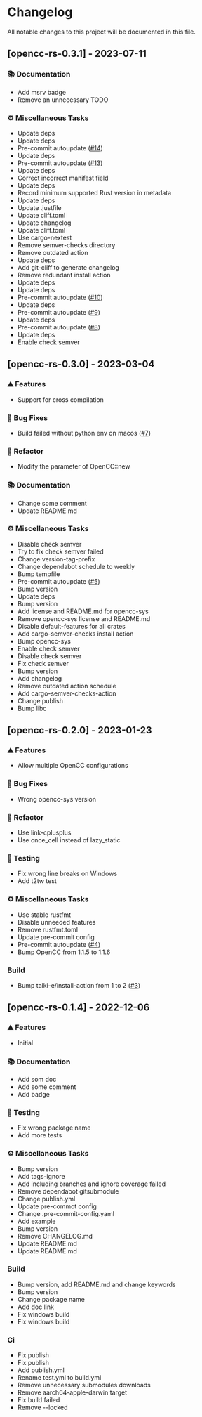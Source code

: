 # Changelog

All notable changes to this project will be documented in this file.

## [opencc-rs-0.3.1] - 2023-07-11

### <!-- 3 -->📚 Documentation

- Add msrv badge
- Remove an unnecessary TODO

### <!-- 7 -->⚙️ Miscellaneous Tasks

- Update deps
- Update deps
- Pre-commit autoupdate ([#14](https://github.com/novel-rs/opencc-rs/issues/14))
- Update deps
- Pre-commit autoupdate ([#13](https://github.com/novel-rs/opencc-rs/issues/13))
- Update deps
- Correct incorrect manifest field
- Update deps
- Record minimum supported Rust version in metadata
- Update deps
- Update .justfile
- Update cliff.toml
- Update changelog
- Update cliff.toml
- Use cargo-nextest
- Remove semver-checks directory
- Remove outdated action
- Update deps
- Add git-cliff to generate changelog
- Remove redundant install action
- Update deps
- Update deps
- Pre-commit autoupdate ([#10](https://github.com/novel-rs/opencc-rs/issues/10))
- Update deps
- Pre-commit autoupdate ([#9](https://github.com/novel-rs/opencc-rs/issues/9))
- Update deps
- Pre-commit autoupdate ([#8](https://github.com/novel-rs/opencc-rs/issues/8))
- Update deps
- Enable check semver

## [opencc-rs-0.3.0] - 2023-03-04

### <!-- 0 -->⛰️ Features

- Support for cross compilation

### <!-- 1 -->🐛 Bug Fixes

- Build failed without python env on macos ([#7](https://github.com/novel-rs/opencc-rs/issues/7))

### <!-- 2 -->🚜 Refactor

- Modify the parameter of OpenCC::new

### <!-- 3 -->📚 Documentation

- Change some comment
- Update README.md

### <!-- 7 -->⚙️ Miscellaneous Tasks

- Disable check semver
- Try to fix check semver failed
- Change version-tag-prefix
- Change dependabot schedule to weekly
- Bump tempfile
- Pre-commit autoupdate ([#5](https://github.com/novel-rs/opencc-rs/issues/5))
- Bump version
- Update deps
- Bump version
- Add license and README.md for opencc-sys
- Remove opencc-sys license and README.md
- Disable default-features for all crates
- Add cargo-semver-checks install action
- Bump opencc-sys
- Enable check semver
- Disable check semver
- Fix check semver
- Bump version
- Add changelog
- Remove outdated action schedule
- Add cargo-semver-checks-action
- Change publish
- Bump libc

## [opencc-rs-0.2.0] - 2023-01-23

### <!-- 0 -->⛰️ Features

- Allow multiple OpenCC configurations

### <!-- 1 -->🐛 Bug Fixes

- Wrong opencc-sys version

### <!-- 2 -->🚜 Refactor

- Use link-cplusplus
- Use once_cell instead of lazy_static

### <!-- 6 -->🧪 Testing

- Fix wrong line breaks on Windows
- Add t2tw test

### <!-- 7 -->⚙️ Miscellaneous Tasks

- Use stable rustfmt
- Disable unneeded features
- Remove rustfmt.toml
- Update pre-commit config
- Pre-commit autoupdate ([#4](https://github.com/novel-rs/opencc-rs/issues/4))
- Bump OpenCC from 1.1.5 to 1.1.6

### Build

- Bump taiki-e/install-action from 1 to 2 ([#3](https://github.com/novel-rs/opencc-rs/issues/3))

## [opencc-rs-0.1.4] - 2022-12-06

### <!-- 0 -->⛰️ Features

- Initial

### <!-- 3 -->📚 Documentation

- Add som doc
- Add some comment
- Add badge

### <!-- 6 -->🧪 Testing

- Fix wrong package name
- Add more tests

### <!-- 7 -->⚙️ Miscellaneous Tasks

- Bump version
- Add tags-ignore
- Add including branches and ignore coverage failed
- Remove dependabot gitsubmodule
- Change publish.yml
- Update pre-commot config
- Change .pre-commit-config.yaml
- Add example
- Bump version
- Remove CHANGELOG.md
- Update README.md
- Update README.md

### Build

- Bump version, add README.md and change keywords
- Bump version
- Change package name
- Add doc link
- Fix windows build
- Fix windows build

### Ci

- Fix publish
- Fix publish
- Add publish.yml
- Rename test.yml to build.yml
- Remove unnecessary submodules downloads
- Remove aarch64-apple-darwin target
- Fix build failed
- Remove --locked
